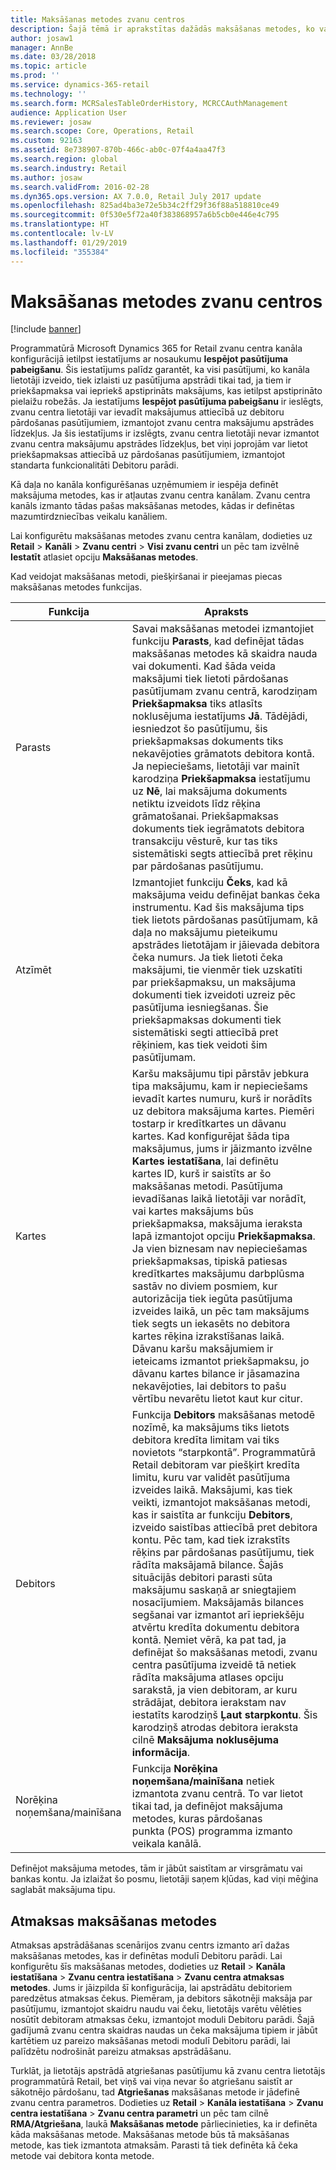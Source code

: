 ```yaml
---
title: Maksāšanas metodes zvanu centros
description: Šajā tēmā ir aprakstītas dažādās maksāšanas metodes, ko varat izmantot zvanu centrā programmatūrā Microsoft Dynamics 365 for Retail.
author: josaw1
manager: AnnBe
ms.date: 03/28/2018
ms.topic: article
ms.prod: ''
ms.service: dynamics-365-retail
ms.technology: ''
ms.search.form: MCRSalesTableOrderHistory, MCRCCAuthManagement
audience: Application User
ms.reviewer: josaw
ms.search.scope: Core, Operations, Retail
ms.custom: 92163
ms.assetid: 8e738907-870b-466c-ab0c-07f4a4aa47f3
ms.search.region: global
ms.search.industry: Retail
ms.author: josaw
ms.search.validFrom: 2016-02-28
ms.dyn365.ops.version: AX 7.0.0, Retail July 2017 update
ms.openlocfilehash: 825ad4ba3e72e5b34c2ff29f36f88a518810ce49
ms.sourcegitcommit: 0f530e5f72a40f383868957a6b5cb0e446e4c795
ms.translationtype: HT
ms.contentlocale: lv-LV
ms.lasthandoff: 01/29/2019
ms.locfileid: "355384"
---
```

# <a name="payment-methods-in-call-centers"></a>Maksāšanas metodes zvanu centros

[!include [banner](includes/banner.md)]

Programmatūrā Microsoft Dynamics 365 for Retail zvanu centra kanāla konfigurācijā ietilpst iestatījums ar nosaukumu **Iespējot pasūtījuma pabeigšanu**. Šis iestatījums palīdz garantēt, ka visi pasūtījumi, ko kanāla lietotāji izveido, tiek izlaisti uz pasūtījuma apstrādi tikai tad, ja tiem ir priekšapmaksa vai iepriekš apstiprināts maksājums, kas ietilpst apstiprināto pielaižu robežās. Ja iestatījums **Iespējot pasūtījuma pabeigšanu** ir ieslēgts, zvanu centra lietotāji var ievadīt maksājumus attiecībā uz debitoru pārdošanas pasūtījumiem, izmantojot zvanu centra maksājumu apstrādes līdzekļus. Ja šis iestatījums ir izslēgts, zvanu centra lietotāji nevar izmantot zvanu centra maksājumu apstrādes līdzekļus, bet viņi joprojām var lietot priekšapmaksas attiecībā uz pārdošanas pasūtījumiem, izmantojot standarta funkcionalitāti Debitoru parādi.

Kā daļa no kanāla konfigurēšanas uzņēmumiem ir iespēja definēt maksājuma metodes, kas ir atļautas zvanu centra kanālam. Zvanu centra kanāls izmanto tādas pašas maksāšanas metodes, kādas ir definētas mazumtirdzniecības veikalu kanāliem.

Lai konfigurētu maksāšanas metodes zvanu centra kanālam, dodieties uz **Retail** \> **Kanāli** \> **Zvanu centri** \> **Visi zvanu centri** un pēc tam izvēlnē **Iestatīt** atlasiet opciju **Maksāšanas metodes**.

Kad veidojat maksāšanas metodi, piešķiršanai ir pieejamas piecas maksāšanas metodes funkcijas.

| Funkcija            | Apraksts |
|---------------------|-------------|
| Parasts              | Savai maksāšanas metodei izmantojiet funkciju **Parasts**, kad definējat tādas maksāšanas metodes kā skaidra nauda vai dokumenti. Kad šāda veida maksājumi tiek lietoti pārdošanas pasūtījumam zvanu centrā, karodziņam **Priekšapmaksa** tiks atlasīts noklusējuma iestatījums **Jā**. Tādējādi, iesniedzot šo pasūtījumu, šis priekšapmaksas dokuments tiks nekavējoties grāmatots debitora kontā. Ja nepieciešams, lietotāji var mainīt karodziņa **Priekšapmaksa** iestatījumu uz **Nē**, lai maksājuma dokuments netiktu izveidots līdz rēķina grāmatošanai. Priekšapmaksas dokuments tiek iegrāmatots debitora transakciju vēsturē, kur tas tiks sistemātiski segts attiecībā pret rēķinu par pārdošanas pasūtījumu. |
| Atzīmēt               | Izmantojiet funkciju **Čeks**, kad kā maksājuma veidu definējat bankas čeka instrumentu. Kad šis maksājuma tips tiek lietots pārdošanas pasūtījumam, kā daļa no maksājumu pieteikumu apstrādes lietotājam ir jāievada debitora čeka numurs. Ja tiek lietoti čeka maksājumi, tie vienmēr tiek uzskatīti par priekšapmaksu, un maksājuma dokumenti tiek izveidoti uzreiz pēc pasūtījuma iesniegšanas. Šie priekšapmaksas dokumenti tiek sistemātiski segti attiecībā pret rēķiniem, kas tiek veidoti šim pasūtījumam. |
| Kartes               | Karšu maksājumu tipi pārstāv jebkura tipa maksājumu, kam ir nepieciešams ievadīt kartes numuru, kurš ir norādīts uz debitora maksājuma kartes. Piemēri tostarp ir kredītkartes un dāvanu kartes. Kad konfigurējat šāda tipa maksājumus, jums ir jāizmanto izvēlne **Kartes iestatīšana**, lai definētu kartes ID, kurš ir saistīts ar šo maksāšanas metodi. Pasūtījuma ievadīšanas laikā lietotāji var norādīt, vai kartes maksājums būs priekšapmaksa, maksājuma ieraksta lapā izmantojot opciju **Priekšapmaksa**. Ja vien biznesam nav nepieciešamas priekšapmaksas, tipiskā patiesas kredītkartes maksājumu darbplūsma sastāv no diviem posmiem, kur autorizācija tiek iegūta pasūtījuma izveides laikā, un pēc tam maksājums tiek segts un iekasēts no debitora kartes rēķina izrakstīšanas laikā. Dāvanu karšu maksājumiem ir ieteicams izmantot priekšapmaksu, jo dāvanu kartes bilance ir jāsamazina nekavējoties, lai debitors to pašu vērtību nevarētu lietot kaut kur citur. |
| Debitors            | Funkcija **Debitors** maksāšanas metodē nozīmē, ka maksājums tiks lietots debitora kredīta limitam vai tiks novietots “starpkontā”. Programmatūrā Retail debitoram var piešķirt kredīta limitu, kuru var validēt pasūtījuma izveides laikā. Maksājumi, kas tiek veikti, izmantojot maksāšanas metodi, kas ir saistīta ar funkciju **Debitors**, izveido saistības attiecībā pret debitora kontu. Pēc tam, kad tiek izrakstīts rēķins par pārdošanas pasūtījumu, tiek rādīta maksājamā bilance. Šajās situācijās debitori parasti sūta maksājumu saskaņā ar sniegtajiem nosacījumiem. Maksājamās bilances segšanai var izmantot arī iepriekšēju atvērtu kredīta dokumentu debitora kontā. Ņemiet vērā, ka pat tad, ja definējat šo maksāšanas metodi, zvanu centra pasūtījuma izveidē tā netiek rādīta maksājuma atlases opciju sarakstā, ja vien debitoram, ar kuru strādājat, debitora ierakstam nav iestatīts karodziņš **Ļaut starpkontu**. Šis karodziņš atrodas debitora ieraksta cilnē **Maksājuma noklusējuma informācija**. |
| Norēķina noņemšana/mainīšana | Funkcija **Norēķina noņemšana/mainīšana** netiek izmantota zvanu centrā. To var lietot tikai tad, ja definējot maksājuma metodes, kuras pārdošanas punkta (POS) programma izmanto veikala kanālā. |

Definējot maksājuma metodes, tām ir jābūt saistītam ar virsgrāmatu vai bankas kontu. Ja izlaižat šo posmu, lietotāji saņem kļūdas, kad viņi mēģina saglabāt maksājuma tipu.

## <a name="refund-payment-methods"></a>Atmaksas maksāšanas metodes

Atmaksas apstrādāšanas scenārijos zvanu centrs izmanto arī dažas maksāšanas metodes, kas ir definētas modulī Debitoru parādi. Lai konfigurētu šīs maksāšanas metodes, dodieties uz **Retail** \> **Kanāla iestatīšana** \> **Zvanu centra iestatīšana** \> **Zvanu centra atmaksas metodes**. Jums ir jāizpilda šī konfigurācija, lai apstrādātu debitoriem paredzētus atmaksas čekus. Piemēram, ja debitors sākotnēji maksāja par pasūtījumu, izmantojot skaidru naudu vai čeku, lietotājs varētu vēlēties nosūtīt debitoram atmaksas čeku, izmantojot moduli Debitoru parādi. Šajā gadījumā zvanu centra skaidras naudas un čeka maksājuma tipiem ir jābūt kartētiem uz pareizo maksāšanas metodi modulī Debitoru parādi, lai palīdzētu nodrošināt pareizu atmaksas apstrādāšanu.

Turklāt, ja lietotājs apstrādā atgriešanas pasūtījumu kā zvanu centra lietotājs programmatūrā Retail, bet viņš vai viņa nevar šo atgriešanu saistīt ar sākotnējo pārdošanu, tad **Atgriešanas** maksāšanas metode ir jādefinē zvanu centra parametros. Dodieties uz **Retail** \> **Kanāla iestatīšana** \> **Zvanu centra iestatīšana** \> **Zvanu centra parametri** un pēc tam cilnē **RMA/Atgriešana**, laukā **Maksāšanas metode** pārliecinieties, ka ir definēta kāda maksāšanas metode. Maksāšanas metode būs tā maksāšanas metode, kas tiek izmantota atmaksām. Parasti tā tiek definēta kā čeka metode vai debitora konta metode.
